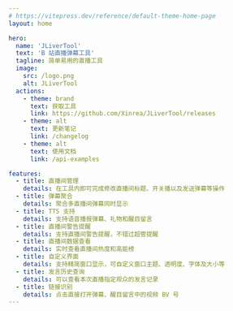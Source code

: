 ```yaml
---
# https://vitepress.dev/reference/default-theme-home-page
layout: home

hero:
  name: 'JLiverTool'
  text: 'B 站直播弹幕工具'
  tagline: 简单易用的直播工具
  image:
    src: /logo.png
    alt: JLiverTool
  actions:
    - theme: brand
      text: 获取工具
      link: https://github.com/Xinrea/JLiverTool/releases
    - theme: alt
      text: 更新笔记
      link: /changelog
    - theme: alt
      text: 使用文档
      link: /api-examples

features:
  - title: 直播间管理
    details: 在工具内即可完成修改直播间标题、开关播以及发送弹幕等操作
  - title: 弹幕聚合
    details: 聚合多直播间弹幕同时显示
  - title: TTS 支持
    details: 支持语音播报弹幕、礼物和醒目留言
  - title: 直播间警告提醒
    details: 支持直播间警告提醒，不错过超管提醒
  - title: 直播间数据查看
    details: 实时查看直播间热度和高能榜
  - title: 自定义界面
    details: 支持精简窗口显示，可自定义窗口主题、透明度、字体及大小等
  - title: 发言历史查询
    details: 可以查看本次直播指定观众的发言记录
  - title: 链接识别
    details: 点击直接打开弹幕、醒目留言中的视频 BV 号
---
```

